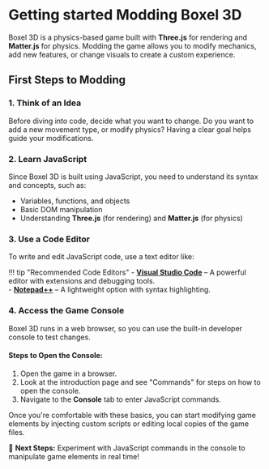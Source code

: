 # Getting started Modding Boxel 3D

Boxel 3D is a physics-based game built with **Three.js** for rendering and **Matter.js** for physics. Modding the game allows you to modify mechanics, add new features, or change visuals to create a custom experience.

## First Steps to Modding

### 1. Think of an Idea  
Before diving into code, decide what you want to change. Do you want to add a new movement type, or modify physics? Having a clear goal helps guide your modifications.

### 2. Learn JavaScript  
Since Boxel 3D is built using JavaScript, you need to understand its syntax and concepts, such as:  

- Variables, functions, and objects  
- Basic DOM manipulation  
- Understanding **Three.js** (for rendering) and **Matter.js** (for physics)  

### 3. Use a Code Editor  
To write and edit JavaScript code, use a text editor like:  

!!! tip "Recommended Code Editors"
    - **[Visual Studio Code](https://code.visualstudio.com/)** – A powerful editor with extensions and debugging tools.  
    - **[Notepad++](https://notepad-plus-plus.org/)** – A lightweight option with syntax highlighting.  

### 4. Access the Game Console  
Boxel 3D runs in a web browser, so you can use the built-in developer console to test changes.  

#### Steps to Open the Console:
1. Open the game in a browser.  
2. Look at the introduction page and see "Commands" for steps on how to open the console.
3. Navigate to the **Console** tab to enter JavaScript commands.  

Once you're comfortable with these basics, you can start modifying game elements by injecting custom scripts or editing local copies of the game files.  

🚀 **Next Steps:** Experiment with JavaScript commands in the console to manipulate game elements in real time!
